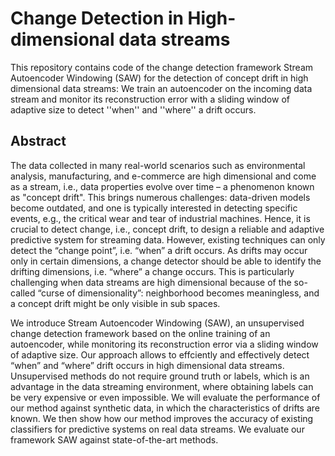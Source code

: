 # Change Detection in High-dimensional data streams

This repository contains code of the change detection framework Stream Autoencoder Windowing (SAW) for the detection of concept drift in high dimensional data streams: We train an autoencoder on the incoming data stream and monitor its reconstruction error with a sliding window of adaptive size to detect ''when'' and ''where'' a drift occurs.

## Abstract 

The data collected in many real-world scenarios such as environmental analysis, manufacturing, and e-commerce are high dimensional and come as a stream, i.e., data properties evolve over time – a phenomenon known as "concept drift". This brings numerous challenges: data-driven models become outdated, and one is typically interested in detecting specific events, e.g., the critical wear and tear of industrial machines. Hence, it is crucial to detect change, i.e., concept drift, to design a reliable and adaptive predictive system for streaming data. However, existing techniques can only detect the “change point”, i.e. “when” a drift occurs. As drifts may occur only in certain dimensions, a change detector should be able to identify the drifting dimensions, i.e. “where” a change occurs. This is particularly challenging when data streams are high dimensional because of the so-called “curse of dimensionality”: neighborhood becomes meaningless, and a concept drift might be only visible in sub spaces. 

We introduce Stream Autoencoder Windowing (SAW), an unsupervised change detection framework based on the online training of an autoencoder, while monitoring its reconstruction error via a sliding window of adaptive size. Our approach allows to effciently and effectively detect “when” and “where” drift occurs in high dimensional data streams. Unsupervised methods do not require ground truth or labels, which is an advantage in the data streaming environment, where obtaining labels can be very expensive or even impossible. We will evaluate the performance of our method against synthetic data, in which the characteristics of drifts are known. We then show how our method improves the accuracy of existing classifiers for predictive systems on real data streams. We evaluate our framework SAW against state-of-the-art methods.
